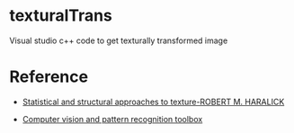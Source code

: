 # texturalTrans
Visual studio c++ code to get texturally transformed image

# Reference
* [Statistical and structural approaches to texture-ROBERT M. HARALICK](http://s3.amazonaws.com/academia.edu.documents/40661695/Statistical_Structural_Texture_gray.pdf?AWSAccessKeyId=AKIAIWOWYYGZ2Y53UL3A&Expires=1500430832&Signature=0h%2Bk2ruCkzOUhB7efr1fbu%2Fm3%2Fk%3D&response-content-disposition=inline%3B%20filename%3DStatistical_and_structural_approaches_to.pdf)

* [Computer vision and pattern recognition toolbox](https://github.com/sonots/cvprtoolbox)

